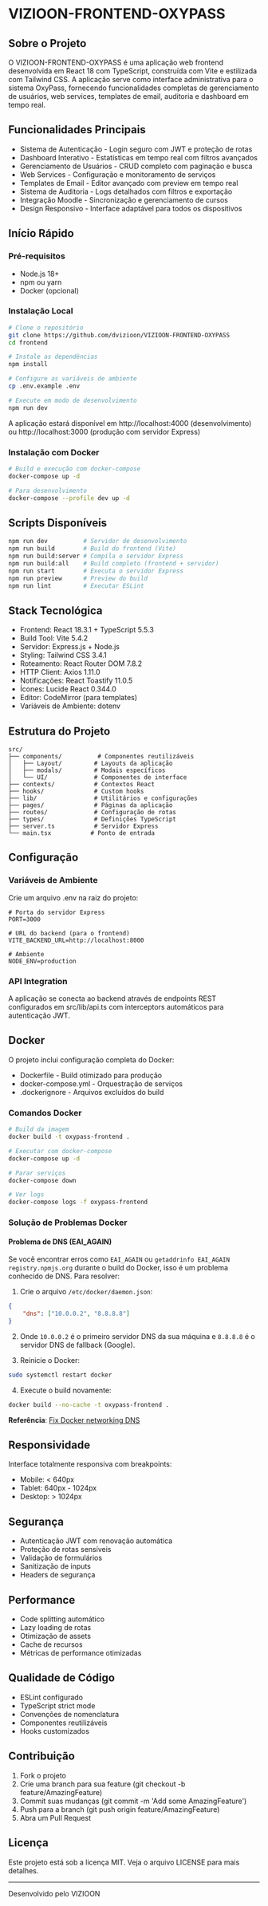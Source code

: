 # VIZIOON-FRONTEND-OXYPASS

## Sobre o Projeto

O VIZIOON-FRONTEND-OXYPASS é uma aplicação web frontend desenvolvida em React 18 com TypeScript, construída com Vite e estilizada com Tailwind CSS. A aplicação serve como interface administrativa para o sistema OxyPass, fornecendo funcionalidades completas de gerenciamento de usuários, web services, templates de email, auditoria e dashboard em tempo real.

## Funcionalidades Principais

- Sistema de Autenticação - Login seguro com JWT e proteção de rotas
- Dashboard Interativo - Estatísticas em tempo real com filtros avançados
- Gerenciamento de Usuários - CRUD completo com paginação e busca
- Web Services - Configuração e monitoramento de serviços
- Templates de Email - Editor avançado com preview em tempo real
- Sistema de Auditoria - Logs detalhados com filtros e exportação
- Integração Moodle - Sincronização e gerenciamento de cursos
- Design Responsivo - Interface adaptável para todos os dispositivos

## Início Rápido

### Pré-requisitos
- Node.js 18+
- npm ou yarn
- Docker (opcional)

### Instalação Local

```bash
# Clone o repositório
git clone https://github.com/dvizioon/VIZIOON-FRONTEND-OXYPASS
cd frontend

# Instale as dependências
npm install

# Configure as variáveis de ambiente
cp .env.example .env

# Execute em modo de desenvolvimento
npm run dev
```

A aplicação estará disponível em http://localhost:4000 (desenvolvimento) ou http://localhost:3000 (produção com servidor Express)

### Instalação com Docker

```bash
# Build e execução com docker-compose
docker-compose up -d

# Para desenvolvimento
docker-compose --profile dev up -d
```

## Scripts Disponíveis

```bash
npm run dev          # Servidor de desenvolvimento
npm run build        # Build do frontend (Vite)
npm run build:server # Compila o servidor Express
npm run build:all    # Build completo (frontend + servidor)
npm run start        # Executa o servidor Express
npm run preview      # Preview do build
npm run lint         # Executar ESLint
```

## Stack Tecnológica

- Frontend: React 18.3.1 + TypeScript 5.5.3
- Build Tool: Vite 5.4.2
- Servidor: Express.js + Node.js
- Styling: Tailwind CSS 3.4.1
- Roteamento: React Router DOM 7.8.2
- HTTP Client: Axios 1.11.0
- Notificações: React Toastify 11.0.5
- Ícones: Lucide React 0.344.0
- Editor: CodeMirror (para templates)
- Variáveis de Ambiente: dotenv

## Estrutura do Projeto

```
src/
├── components/          # Componentes reutilizáveis
│   ├── Layout/         # Layouts da aplicação
│   ├── modals/         # Modais específicos
│   └── UI/             # Componentes de interface
├── contexts/           # Contextos React
├── hooks/              # Custom hooks
├── lib/                # Utilitários e configurações
├── pages/              # Páginas da aplicação
├── routes/             # Configuração de rotas
├── types/              # Definições TypeScript
├── server.ts           # Servidor Express
└── main.tsx           # Ponto de entrada
```

## Configuração

### Variáveis de Ambiente

Crie um arquivo .env na raiz do projeto:

```env
# Porta do servidor Express
PORT=3000

# URL do backend (para o frontend)
VITE_BACKEND_URL=http://localhost:8000

# Ambiente
NODE_ENV=production
```

### API Integration

A aplicação se conecta ao backend através de endpoints REST configurados em src/lib/api.ts com interceptors automáticos para autenticação JWT.

## Docker

O projeto inclui configuração completa do Docker:

- Dockerfile - Build otimizado para produção
- docker-compose.yml - Orquestração de serviços
- .dockerignore - Arquivos excluídos do build

### Comandos Docker

```bash
# Build da imagem
docker build -t oxypass-frontend .

# Executar com docker-compose
docker-compose up -d

# Parar serviços
docker-compose down

# Ver logs
docker-compose logs -f oxypass-frontend
```

### Solução de Problemas Docker

#### Problema de DNS (EAI_AGAIN)

Se você encontrar erros como `EAI_AGAIN` ou `getaddrinfo EAI_AGAIN registry.npmjs.org` durante o build do Docker, isso é um problema conhecido de DNS. Para resolver:

1. Crie o arquivo `/etc/docker/daemon.json`:
```json
{
    "dns": ["10.0.0.2", "8.8.8.8"]
}
```

2. Onde `10.0.0.2` é o primeiro servidor DNS da sua máquina e `8.8.8.8` é o servidor DNS de fallback (Google).

3. Reinicie o Docker:
```bash
sudo systemctl restart docker
```

4. Execute o build novamente:
```bash
docker build --no-cache -t oxypass-frontend .
```

**Referência**: [Fix Docker networking DNS](https://development.robinwinslow.uk/2016/06/23/fix-docker-networking-dns/)

## Responsividade

Interface totalmente responsiva com breakpoints:
- Mobile: < 640px
- Tablet: 640px - 1024px
- Desktop: > 1024px

## Segurança

- Autenticação JWT com renovação automática
- Proteção de rotas sensíveis
- Validação de formulários
- Sanitização de inputs
- Headers de segurança

## Performance

- Code splitting automático
- Lazy loading de rotas
- Otimização de assets
- Cache de recursos
- Métricas de performance otimizadas

## Qualidade de Código

- ESLint configurado
- TypeScript strict mode
- Convenções de nomenclatura
- Componentes reutilizáveis
- Hooks customizados

## Contribuição

1. Fork o projeto
2. Crie uma branch para sua feature (git checkout -b feature/AmazingFeature)
3. Commit suas mudanças (git commit -m 'Add some AmazingFeature')
4. Push para a branch (git push origin feature/AmazingFeature)
5. Abra um Pull Request

## Licença

Este projeto está sob a licença MIT. Veja o arquivo LICENSE para mais detalhes.

---

Desenvolvido pelo VIZIOON
